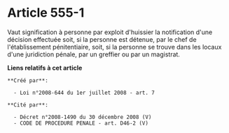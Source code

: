 # Article 555-1

Vaut signification à personne par exploit d'huissier la notification d'une décision effectuée soit, si la personne est
détenue, par le chef de l'établissement pénitentiaire, soit, si la personne se trouve dans les locaux d'une juridiction
pénale, par un greffier ou par un magistrat.

**Liens relatifs à cet article**

	**Créé par**:

	  - Loi n°2008-644 du 1er juillet 2008 - art. 7

	**Cité par**:

	  - Décret n°2008-1490 du 30 décembre 2008 (V)
	  - CODE DE PROCEDURE PENALE - art. D46-2 (V)
